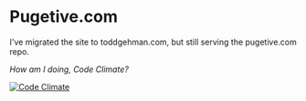 Pugetive.com
============

I've migrated the site to toddgehman.com, but still serving the pugetive.com repo.

*How am I doing, Code Climate?*

[![Code Climate](https://codeclimate.com/github/pugetive/pugetive.com/badges/gpa.svg)](https://codeclimate.com/github/pugetive/pugetive.com)




